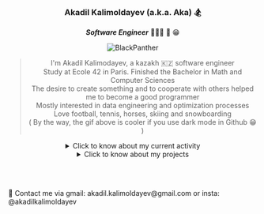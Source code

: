 <div align="center">

### Akadil Kalimoldayev (a.k.a. Aka) 🏂

***Software Engineer*** 👨🏼‍🏫 📝 😁 
  
![BlackPanther](https://github.com/Akadil/pictures/blob/main/t-challa-black-panther.gif)
  
> I'm Akadil Kalimodayev, a kazakh 🇰🇿 software engineer \
> Study at Ecole 42 in Paris. Finished the Bachelor in Math and Computer Sciences \
> The desire to create something and to cooperate with others helped me to become a good programmer \
> Mostly interested in data engineering and optimization processes  \
> Love football, tennis, horses, skiing and snowboarding \
> ( By the way, the gif above is cooler if you use dark mode in Github 😁 )

<details>
<summary>Click to know about my current activity</summary>

<div align="left">
  
- 🏫 Working on ["Push swap"](https://github.com/Akadil/42project_push_swap) project
- 💻 Solving the [leetcode](https://github.com/Akadil/leetcode) problems - 40 problems solved
- 🇫🇷 Learning [French language](https://mail.google.com/mail/u/0/#inbox?compose=CllgCJlFlgvQFHlGbdCzSSMttJKrGhDdswsLDDnBzbqsXpLBXHDCRqrGDfjTqVcLLmKLFWbgNpg) - Very very beginner

</div>

  
</details>
  
<details>
<summary>Click to know about my projects</summary>

<div align="left">
  
- 42 projects are coming soon ... 
- 40 [Leetcode](https://github.com/Akadil/leetcode) problems: 2 hard, 16 medium, 23 easy

</div>
  
</details>
  
<br></br>

<div align="left">
📩 Contact me via gmail: akadil.kalimoldayev@gmail.com or insta: @akadilkalimoldayev
</div>
